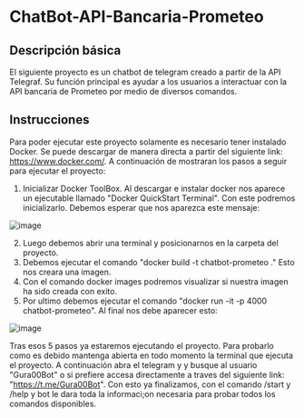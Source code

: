 # ChatBot-API-Bancaria-Prometeo

## Descripción básica

El siguiente proyecto es un chatbot de telegram creado a partir de la API Telegraf. Su función principal es ayudar a los usuarios a interactuar 
con la API bancaria de Prometeo por medio de diversos comandos.

## Instrucciones

Para poder ejecutar este proyecto solamente es necesario tener instalado Docker. Se puede descargar de manera directa a partir del siguiente link:
https://www.docker.com/. A continuación de mostraran los pasos a seguir para ejecutar el proyecto:

1. Inicializar Docker ToolBox. Al descargar e instalar docker nos aparece un ejecutable llamado "Docker QuickStart Terminal". Con este podremos inicializarlo.
Debemos esperar que nos aparezca este mensaje:

![image](https://user-images.githubusercontent.com/81883195/192748564-356f0a60-c6e4-4f07-a322-4cd427b2612d.png)

2. Luego debemos abrir una terminal y posicionarnos en la carpeta del proyecto.
3. Debemos ejecutar el comando "docker build -t chatbot-prometeo ." Esto nos creara una imagen.
4. Con el comando docker images podremos visualizar si nuestra imagen ha sido creada con exito.
5. Por ultimo debemos ejecutar el comando "docker run -it -p 4000 chatbot-prometeo". Al final nos debe aparecer esto:

![image](https://user-images.githubusercontent.com/81883195/192751521-aa01bfee-589e-425a-9c1c-b2fe8d94173d.png)

Tras esos 5 pasos ya estaremos ejecutando el proyecto. Para probarlo como es debido mantenga abierta en todo momento la terminal que ejecuta el proyecto.
A continuación abra el telegram y y busque al usuario "Gura00Bot" o si prefiere accesa directamente a traves del siguiente link: "https://t.me/Gura00Bot".
Con esto ya finalizamos, con el comando /start y /help y bot le dara toda la informaci;on necesaria para probar todos los comandos disponibles.
